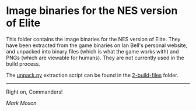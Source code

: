 # Image binaries for the NES version of Elite

This folder contains the image binaries for the NES version of Elite. They have been extracted from the game binaries on Ian Bell's personal website, and unpacked into binary files (which is what the game works with) and PNGs (which are viewable for humans). They are not currently used in the build process.

The [unpack.py](../../2-build-files/unpack.py) extraction script can be found in the [2-build-files](../../2-build-files) folder.

---

Right on, Commanders!

_Mark Moxon_